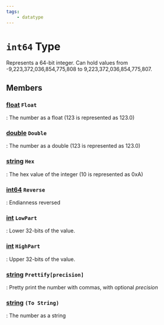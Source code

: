 ```yaml
---
tags:
    - datatype
---
```

# `int64` Type

Represents a 64-bit integer. Can hold values from -9,223,372,036,854,775,808 to 9,223,372,036,854,775,807.

## Members

### [float][float] `Float`

:   The number as a float (123 is represented as 123.0)

### [double][double] `Double`

:   The number as a double (123 is represented as 123.0)

### [string][string] `Hex`

:   The hex value of the integer (10 is represented as 0xA)

### [int64][int64] `Reverse`

:   Endianness reversed

### [int][int] `LowPart`

:   Lower 32-bits of the value.

### [int][int] `HighPart`

:   Upper 32-bits of the value.

### [string][string] `Prettify[precision]`

:   Pretty print the number with commas, with optional _precision_

### [string][string] `(To String)`

:   The number as a string

[int]: datatype-int.md
[string]: datatype-string.md
[achievementobj]: datatype-achievementobj.md
[bool]: datatype-bool.md
[time]: datatype-time.md
[achievement]: datatype-achievement.md
[achievementcat]: datatype-achievementcat.md
[altability]: datatype-altability.md
[spell]: datatype-spell.md
[bandolieritem]: #bandolieritem-datatype
[int64]: datatype-int64.md
[timestamp]: datatype-timestamp.md
[float]: datatype-float.md
[buff]: datatype-buff.md
[spawn]: datatype-spawn.md
[auratype]: datatype-auratype.md
[item]: datatype-item.md
[worldlocation]: datatype-worldlocation.md
[ticks]: datatype-ticks.md
[fellowship]: datatype-fellowship.md
[strinrg]: datatype-string.md
[xtarget]: datatype-xtarget.md
[dzmember]: datatype-dzmember.md
[window]: datatype-window.md
[zone]: datatype-zone.md
[fellowshipmember]: datatype-fellowshipmember.md
[class]: datatype-class.md
[heading]: datatype-heading.md
[ground]: datatype-ground.md
[inifile]: datatype-inifile.md
[inifilesection]: datatype-inifilesection.md
[inifilesectionkey]: datatype-inifilesectionkey.md
[double]: datatype-double.md
